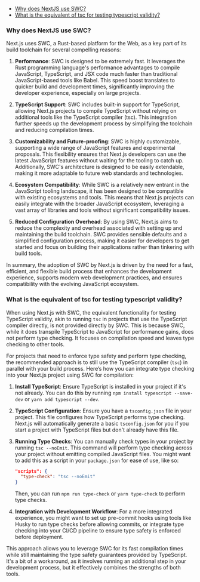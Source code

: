 - [Why does NextJS use SWC?](#why-does-nextjs-use-swc)
- [What is the equivalent of tsc for testing typescript validity?](#what-is-the-equivalent-of-tsc-for-testing-typescript-validity)

### Why does NextJS use SWC?

Next.js uses SWC, a Rust-based platform for the Web, as a key part of its build toolchain for several compelling reasons:

1. **Performance**: SWC is designed to be extremely fast. It leverages the Rust programming language's performance advantages to compile JavaScript, TypeScript, and JSX code much faster than traditional JavaScript-based tools like Babel. This speed boost translates to quicker build and development times, significantly improving the developer experience, especially on large projects.

2. **TypeScript Support**: SWC includes built-in support for TypeScript, allowing Next.js projects to compile TypeScript without relying on additional tools like the TypeScript compiler (tsc). This integration further speeds up the development process by simplifying the toolchain and reducing compilation times.

3. **Customizability and Future-proofing**: SWC is highly customizable, supporting a wide range of JavaScript features and experimental proposals. This flexibility ensures that Next.js developers can use the latest JavaScript features without waiting for the tooling to catch up. Additionally, SWC's architecture is designed to be easily extendable, making it more adaptable to future web standards and technologies.

4. **Ecosystem Compatibility**: While SWC is a relatively new entrant in the JavaScript tooling landscape, it has been designed to be compatible with existing ecosystems and tools. This means that Next.js projects can easily integrate with the broader JavaScript ecosystem, leveraging a vast array of libraries and tools without significant compatibility issues.

5. **Reduced Configuration Overhead**: By using SWC, Next.js aims to reduce the complexity and overhead associated with setting up and maintaining the build toolchain. SWC provides sensible defaults and a simplified configuration process, making it easier for developers to get started and focus on building their applications rather than tinkering with build tools.

In summary, the adoption of SWC by Next.js is driven by the need for a fast, efficient, and flexible build process that enhances the development experience, supports modern web development practices, and ensures compatibility with the evolving JavaScript ecosystem.

### What is the equivalent of tsc for testing typescript validity?

When using Next.js with SWC, the equivalent functionality for testing TypeScript validity, akin to running `tsc` in projects that use the TypeScript compiler directly, is not provided directly by SWC. This is because SWC, while it does transpile TypeScript to JavaScript for performance gains, does not perform type checking. It focuses on compilation speed and leaves type checking to other tools.

For projects that need to enforce type safety and perform type checking, the recommended approach is to still use the TypeScript compiler (`tsc`) in parallel with your build process. Here’s how you can integrate type checking into your Next.js project using SWC for compilation:

1. **Install TypeScript**: Ensure TypeScript is installed in your project if it's not already. You can do this by running `npm install typescript --save-dev` or `yarn add typescript --dev`.

2. **TypeScript Configuration**: Ensure you have a `tsconfig.json` file in your project. This file configures how TypeScript performs type checking. Next.js will automatically generate a basic `tsconfig.json` for you if you start a project with TypeScript files but don't already have this file.

3. **Running Type Checks**: You can manually check types in your project by running `tsc --noEmit`. This command will perform type checking across your project without emitting compiled JavaScript files. You might want to add this as a script in your `package.json` for ease of use, like so:

   ```json
   "scripts": {
     "type-check": "tsc --noEmit"
   }
   ```

   Then, you can run `npm run type-check` or `yarn type-check` to perform type checks.

4. **Integration with Development Workflow**: For a more integrated experience, you might want to set up pre-commit hooks using tools like Husky to run type checks before allowing commits, or integrate type checking into your CI/CD pipeline to ensure type safety is enforced before deployment.

This approach allows you to leverage SWC for its fast compilation times while still maintaining the type safety guarantees provided by TypeScript. It's a bit of a workaround, as it involves running an additional step in your development process, but it effectively combines the strengths of both tools.
